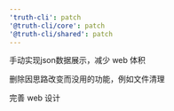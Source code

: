 ```yaml
---
'truth-cli': patch
'@truth-cli/core': patch
'@truth-cli/shared': patch
---
```


手动实现json数据展示，减少 web 体积

删除因思路改变而没用的功能，例如文件清理

完善 web 设计
